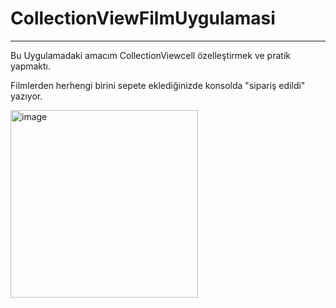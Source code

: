 # CollectionViewFilmUygulamasi
___
Bu Uygulamadaki amacım CollectionViewcell özelleştirmek ve pratik yapmaktı.

Filmlerden herhengi birini sepete eklediğinizde konsolda "sipariş edildi" yazıyor.

<img width="300" alt="image" src="https://user-images.githubusercontent.com/54503469/178737578-126aed8a-0cd1-40c1-92c5-b6300a5370b9.png">
